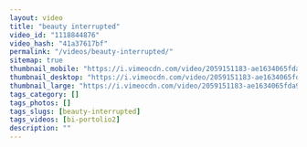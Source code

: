 ```yaml
---
layout: video
title: "beauty interrupted"
video_id: "1118844876"
video_hash: "41a37617bf"
permalink: "/videos/beauty-interrupted/"
sitemap: true
thumbnail_mobile: "https://i.vimeocdn.com/video/2059151183-ae1634065fda92f6d50076313b2d95aedc38a0951aeac528b9365a9a028b48b9-d_640x360?&r=pad&region=us"
thumbnail_desktop: "https://i.vimeocdn.com/video/2059151183-ae1634065fda92f6d50076313b2d95aedc38a0951aeac528b9365a9a028b48b9-d_960x540?&r=pad&region=us"
thumbnail_large: "https://i.vimeocdn.com/video/2059151183-ae1634065fda92f6d50076313b2d95aedc38a0951aeac528b9365a9a028b48b9-d_1280x720?&r=pad&region=us"
tags_category: []
tags_photos: []
tags_slugs: [beauty-interrupted]
tags_videos: [bi-portolio2]
description: ""
---
```

